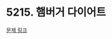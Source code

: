 # 5215. 햄버거 다이어트

[문제 링크](https://swexpertacademy.com/main/talk/solvingClub/problemView.do?solveclubId=AZC_w6Z6yygDFAQW&contestProbId=AWT-lPB6dHUDFAVT&probBoxId=AZDJUP6q-gEDFAVs&type=PROBLEM&problemBoxTitle=7d_practice&problemBoxCnt=2)